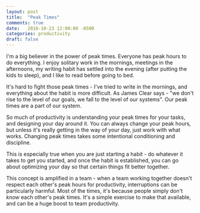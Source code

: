 ```yaml
---
layout: post
title:  "Peak Times"
comments: true
date:   2018-10-23 12:00:00 -0500
categories: productivity
draft: false
---
```


I'm a big believer in the power of peak times. Everyone has peak hours to do everything. I enjoy solitary work in the mornings, meetings in the afternoons, my writing habit has settled into the evening (after putting the kids to sleep), and I like to read before going to bed.

It's hard to fight those peak times - I've tried to write in the mornings, and everything about the habit is more difficult. As James Clear says - "we don't rise to the level of our goals, we fall to the level of our systems". Our peak times are a part of our system.

So much of productivity is understanding your peak times for your tasks, and designing your day around it. You can always change your peak hours, but unless it's really getting in the way of your day, just work with what works. Changing peak times takes some intentional conditioning and discipline.

This is especially true when you are just starting a habit - do whatever it takes to get you started, and once the habit is established, you can go about optimizing your day so that certain things fit better together.

This concept is amplified in a team - when a team working together doesn't respect each other's peak hours for productivity, interruptions can be particularly harmful. Most of the times, it's because people simply don't _know_ each other's peak times. It's a simple exercise to make that available, and can be a huge boost to team productivity.
